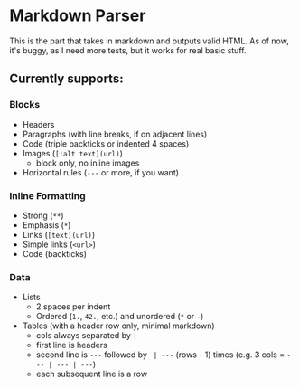 # Markdown Parser

This is the part that takes in markdown and outputs valid HTML. As of now, it's buggy, as I need more tests, but it works for real basic stuff.

## Currently supports:

### Blocks

* Headers
* Paragraphs (with line breaks, if on adjacent lines)
* Code (triple backticks or indented 4 spaces)
* Images (`[!alt text](url)`)
  * block only, no inline images
* Horizontal rules (`---` or more, if you want)

### Inline Formatting

* Strong (`**`)
* Emphasis (`*`)
* Links (`[text](url)`)
* Simple links (`<url>`)
* Code (backticks)

### Data

* Lists
  * 2 spaces per indent
  * Ordered (`1.`, `42.`, etc.) and unordered (`*` or `-`)
* Tables (with a header row only, minimal markdown)
  * cols always separated by ` | `
  * first line is headers
  * second line is `---` followed by ` | ---` (rows - 1) times (e.g. 3 cols = `--- | --- | ---`)
  * each subsequent line is a row
